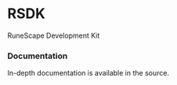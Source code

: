 RSDK
==========
RuneScape Development Kit

### Documentation
In-depth documentation is available in the source.